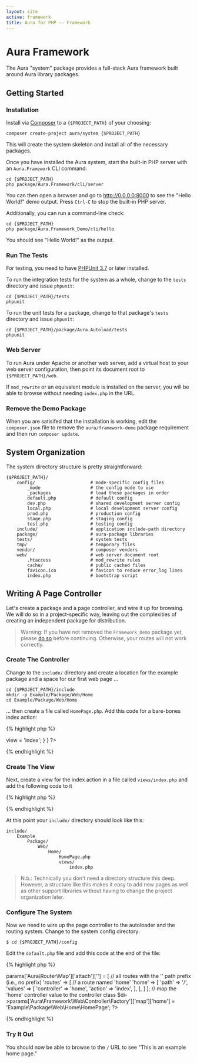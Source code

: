```yaml
---
layout: site
active: framework
title: Aura for PHP -- Framework
---
```


# Aura Framework

The Aura "system" package provides a full-stack Aura framework built around
Aura library packages.

## Getting Started

### Installation

Install via [Composer](http://getcomposer.org) to a `{$PROJECT_PATH}` of
your choosing:

    composer create-project aura/system {$PROJECT_PATH}

This will create the system skeleton and install all of the necessary
packages.

Once you have installed the Aura system, start the built-in PHP server with an
`Aura.Framework` CLI command:

    cd {$PROJECT_PATH}
    php package/Aura.Framework/cli/server

You can then open a browser and go to <http://0.0.0.0:8000> to see the "Hello
World!" demo output. Press `Ctrl-C` to stop the built-in PHP server.

Additionally, you can run a command-line check:

    cd {$PROJECT_PATH}
    php package/Aura.Framework_Demo/cli/hello

You should see "Hello World!" as the output.

### Run The Tests

For testing, you need to have [PHPUnit 3.7][phpunit] or later installed.

  [phpunit]: http://www.phpunit.de/manual/current/en/

To run the integration tests for the system as a whole, change to the `tests`
directory and issue `phpunit`:

    cd {$PROJECT_PATH}/tests
    phpunit

To run the unit tests for a package, change to that package's `tests`
directory and issue `phpunit`:

    cd {$PROJECT_PATH}/package/Aura.Autoload/tests
    phpunit

### Web Server

To run Aura under Apache or another web server, add a virtual host to your web
server configuration, then point its document root to `{$PROJECT_PATH}/web`.

If `mod_rewrite` or an equivalent module is installed on the server, you will
be able to browse without needing `index.php` in the URL.

### Remove the Demo Package

When you are satisifed that the installation is working, edit the
`composer.json` file to remove the `aura/framework-demo` package requirement
and then run `composer update`.


## System Organization

The system directory structure is pretty straightforward:

    {$PROJECT_PATH}/
        config/                     # mode-specific config files
            _mode                   # the config mode to use
            _packages               # load these packages in order
            default.php             # default config
            dev.php                 # shared development server config
            local.php               # local development server config
            prod.php                # production config
            stage.php               # staging config
            test.php                # testing config
        include/                    # application include-path directory
        package/                    # aura-package libraries
        tests/                      # system tests
        tmp/                        # temporary files
        vendor/                     # composer vendors
        web/                        # web server document root
            .htaccess               # mod_rewrite rules
            cache/                  # public cached files
            favicon.ico             # favicon to reduce error_log lines
            index.php               # bootstrap script


## Writing A Page Controller

Let's create a package and a page controller, and wire it up for browsing.
We will do so in a project-specific way, leaving out the complexities of
creating an independent package for distribution.

> Warning: If you have not removed the `Framework_Demo` package yet, please
> [do so](#remove-the-demo-package) before continuing.  Otherwise,
> your routes will not work correctly.

### Create The Controller

Change to the `include/` directory and create a location for the example
package and a space for our first web page ...
    
    cd {$PROJECT_PATH}/include
    mkdir -p Example/Package/Web/Home
    cd Example/Package/Web/Home
    
... then create a file called `HomePage.php`. Add this code for a bare-bones
index action:

{% highlight php %}
<?php
namespace Example\Package\Web\Home;

use Aura\Framework\Web\Controller\AbstractPage;

class HomePage extends AbstractPage
{
    public function actionIndex()
    {
        $this->view = 'index';
    }
}
?>
{% endhighlight %}

### Create The View

Next, create a view for the index action in a file called `views/index.php`
and add the following code to it

{% highlight php %}
<?php echo "This is an example home page."; ?>
{% endhighlight %}

At this point your `include/` directory should look like this:

    include/
        Example
            Package/
                Web/
                    Home/
                        HomePage.php
                        views/
                            index.php

> N.b.: Technically you don't need a directory structure this deep. However,
> a structure like this makes it easy to add new pages as well as other
> support libraries without having to change the project organization later.


### Configure The System

Now we need to wire up the page controller to the autoloader and the routing
system. Change to the system config directory:

    $ cd {$PROJECT_PATH}/config
    
Edit the `default.php` file and add this code at the end of the file:

{% highlight php %}
<?php
// attach the path for a route named 'home' to the controller and action
$di->params['Aura\Router\Map']['attach'][''] = [
    // all routes with the '' path prefix (i.e., no prefix)
    'routes' => [
        // a route named 'home'
        'home' => [
            'path' => '/',
            'values' => [
                'controller' => 'home',
                'action'     => 'index',
            ],
        ],
    ]
];

// map the 'home' controller value to the controller class
$di->params['Aura\Framework\Web\Controller\Factory']['map']['home'] = 'Example\Package\Web\Home\HomePage';
?>
{% endhighlight %}

### Try It Out

You should now be able to browse to the `/` URL to see "This is an example
home page."


